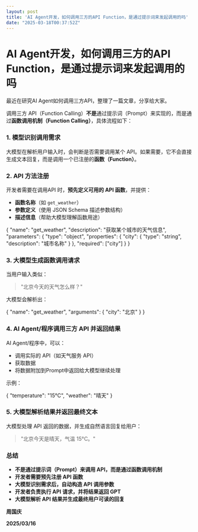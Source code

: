 ```yaml
---
layout: post
title: 'AI Agent开发，如何调用三方的API Function，是通过提示词来发起调用的吗'
date: "2025-03-18T00:37:52Z"
---
```

AI Agent开发，如何调用三方的API Function，是通过提示词来发起调用的吗
============================================

最近在研究AI Agent如何调用三方API，整理了一篇文章，分享给大家。

调用三方 API（Function Calling）**不是**通过提示词（Prompt）来实现的，而是通过**函数调用机制（Function Calling）**，具体流程如下：

### 1\. **模型识别调用需求**

大模型在解析用户输入时，会判断是否需要调用某个 API。如果需要，它不会直接生成文本回复，而是调用一个已注册的**函数（Function）**。

### 2\. **API 方法注册**

开发者需要在调用API 时，**预先定义可用的 API 函数**，并提供：

*   **函数名称**（如 `get_weather`）
*   **参数定义**（使用 JSON Schema 描述参数结构）
*   **描述信息**（帮助大模型理解函数用途）

{
  "name": "get\_weather",
  "description": "获取某个城市的天气信息",
  "parameters": {
    "type": "object",
    "properties": {
      "city": {
        "type": "string",
        "description": "城市名称"
      }
    },
    "required": \["city"\]
  }
}

### 3\. 大模型**生成函数调用请求**

当用户输入类似：

> "北京今天的天气怎么样？"

大模型会解析出：

{
  "name": "get\_weather",
  "arguments": {
    "city": "北京"
  }
}

### 4\. AI Agent/程序**调用三方 API 并返回结果**

AI Agent/程序中，可以：

*   调用实际的 API（如天气服务 API）
*   获取数据
*   将数据附加到Prompt中返回给大模型继续处理

示例：

{
  "temperature": "15°C",
  "weather": "晴天"
}

### 5\. 大模型**解析结果并返回最终文本**

大模型处理 API 返回的数据，并生成自然语言回复给用户：

> "北京今天是晴天，气温 15°C。"

### **总结**

*   **不是通过提示词（Prompt）来调用 API，而是通过函数调用机制**
*   **开发者需要预先注册 API 函数**
*   **大模型识别需求后，自动构造 API 调用参数**
*   **开发者负责执行 API 请求，并将结果返回 GPT**
*   **大模型解析 API 结果并生成最终用户可读的回复**

**周国庆**

**2025/03/16**